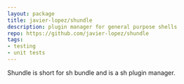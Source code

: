 ```yaml
---
layout: package
title: javier-lopez/shundle
description: plugin manager for general purpose shells
repo: https://github.com/javier-lopez/shundle
tags:
- testing
- unit tests
---
```


Shundle is short for sh bundle and is a sh plugin manager.

